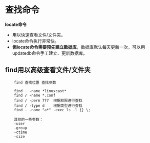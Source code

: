 # 查找命令
**locate命令**
* 用以快速查看文件/文件夹。
* locate命令执行非常快。
* **但locate命令需要预先建立数据库**，数据库默认每天更新一次，可以用updatedb命令手工建立、更新数据库。

## find用以高级查看文件/文件夹

		find 查找位置 查找参数

		find . -name *linuxcast*
		find / -name *.conf
		find / -perm 777  根据权限进行查找
		find / -type d    根据类型进行查找
		find . -name "a*" -exec ls -l {} \;

		其他的一些参数：
		-user
		-group
		-ctime
		-size